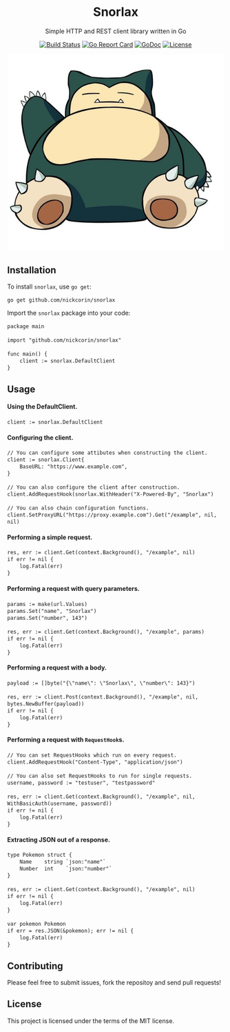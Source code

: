 <p align="center">
<h1 align="center">Snorlax</h1>
<p align="center">Simple HTTP and REST client library written in Go</p>
</p>
<p align="center">
<p align="center"><a href="https://github.com/nickcorin/snorlax/actions?query=workflow%3AGo"><img src="https://github.com/nickcorin/snorlax/workflows/Go/badge.svg?branch=master" alt="Build Status"></a> <a href="https://goreportcard.com/report/github.com/nickcorin/snorlax"><img src="https://goreportcard.com/badge/github.com/nickcorin/snorlax?style=flat-square" alt="Go Report Card"></a> <a href="http://godoc.org/github.com/nickcorin/snorlax"><img src="https://img.shields.io/badge/godoc-reference-blue.svg?style=flat-square" alt="GoDoc"></a> <a href="LICENSE"><img src="https://img.shields.io/github/license/nickcorin/snorlax" alt="License"></a></p>
</p>
<p align="center">
<img src="/images/snorlax.jpg" />
</p>

## Installation

To install `snorlax`, use `go get`:
```
go get github.com/nickcorin/snorlax
```

Import the `snorlax` package into your code:
```golang
package main

import "github.com/nickcorin/snorlax"

func main() {
	client := snorlax.DefaultClient
}
```

## Usage

#### Using the DefaultClient.
```golang
client := snorlax.DefaultClient
```

#### Configuring the client.
```golang
// You can configure some attibutes when constructing the client.
client := snorlax.Client{
	BaseURL: "https://www.example.com",
}

// You can also configure the client after construction.
client.AddRequestHook(snorlax.WithHeader("X-Powered-By", "Snorlax")

// You can also chain configuration functions.
client.SetProxyURL("https://proxy.example.com").Get("/example", nil, nil)
```

#### Performing a simple request.
```golang
res, err := client.Get(context.Background(), "/example", nil)
if err != nil {
	log.Fatal(err)
}
```

#### Performing a request with query parameters.
```golang
params := make(url.Values)
params.Set("name", "Snorlax")
params.Set("number", 143")

res, err := client.Get(context.Background(), "/example", params)
if err != nil {
	log.Fatal(err)
}
```

#### Performing a request with a body.
```golang
payload := []byte("{\"name\": \"Snorlax\", \"number\": 143}")

res, err := client.Post(context.Background(), "/example", nil, bytes.NewBuffer(payload))
if err != nil {
	log.Fatal(err)
}
```

#### Performing a request with `RequestHook`s.
```golang
// You can set RequestHooks which run on every request.
client.AddRequestHook("Content-Type", "application/json")

// You can also set RequestHooks to run for single requests.
username, password := "testuser", "testpassword"

res, err := client.Get(context.Background(), "/example", nil, WithBasicAuth(username, password))
if err != nil {
	log.Fatal(err)
}
```

#### Extracting JSON out of a response.
```golang
type Pokemon struct {
	Name 	string `json:"name"`
	Number 	int    `json:"number"`
}

res, err := client.Get(context.Background(), "/example", nil)
if err != nil {
	log.Fatal(err)
}

var pokemon Pokemon
if err = res.JSON(&pokemon); err != nil {
	log.Fatal(err)
}
```

## Contributing
Please feel free to submit issues, fork the repositoy and send pull requests!

## License
This project is licensed under the terms of the MIT license.
